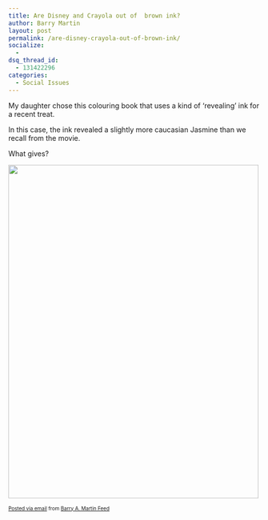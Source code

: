 ```yaml
---
title: Are Disney and Crayola out of  brown ink?
author: Barry Martin
layout: post
permalink: /are-disney-crayola-out-of-brown-ink/
socialize:
  - 
dsq_thread_id:
  - 131422296
categories:
  - Social Issues
---
```

<div class='posterous_autopost'>
  My daughter chose this colouring book that uses a kind of &#8216;revealing&#8217; ink for a recent treat. <p />
  In this case, the ink revealed a slightly more caucasian Jasmine than we recall from the movie. 
  <p />
  What gives? 
  <p>
    <a href='http://posterous.com/getfile/files.posterous.com/hypenoticbam/TEbzrebn1uy0DRcah5Q6GaQOKCC1geiYgcMyuRPmRjKg7HM7Ak64ot91X2Gj/photo.jpg.scaled.1000.jpg'><img src="http://posterous.com/getfile/files.posterous.com/hypenoticbam/T8ElAC1HxqMezjuggfWmg6rM47EKjLqGrHVQk2cmX8aCIn2gs41nQjbd7rA9/photo.jpg.scaled.500.jpg" width="500" height="667" /></a>
  </p>
  
  <p style="font-size: 10px;">
    <a href="http://posterous.com">Posted via email</a> from <a href="http://hypenoticbam.posterous.com/are-disney-crayola-out-of-brown-ink">Barry A. Martin Feed</a>
  </p></p>
</div>